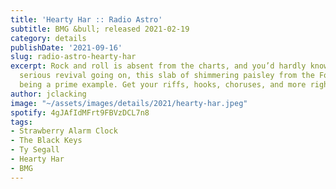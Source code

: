 ```yaml
---
title: 'Hearty Har :: Radio Astro'
subtitle: BMG &bull; released 2021-02-19
category: details
publishDate: '2021-09-16'
slug: radio-astro-hearty-har
excerpt: Rock and roll is absent from the charts, and you’d hardly know there is a
  serious revival going on, this slab of shimmering paisley from the Fogerty kids
  being a prime example. Get your riffs, hooks, choruses, and more right here.
author: jclacking
image: "~/assets/images/details/2021/hearty-har.jpeg"
spotify: 4gJAfIdMFrt9FBVzDCL7n8
tags:
- Strawberry Alarm Clock
- The Black Keys
- Ty Segall
- Hearty Har
- BMG
---
```


